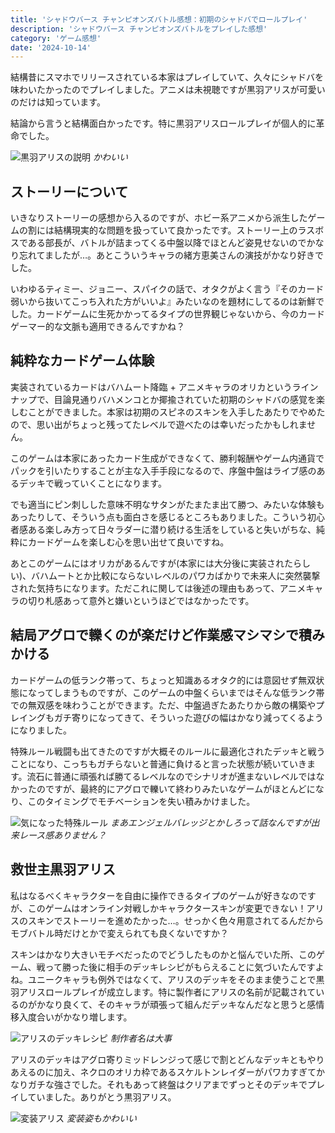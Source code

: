 ```yaml
---
title: 'シャドウバース チャンピオンズバトル感想：初期のシャドバでロールプレイ'
description: 'シャドウバース チャンピオンズバトルをプレイした感想'
category: 'ゲーム感想'
date: '2024-10-14'
---
```


結構昔にスマホでリリースされている本家はプレイしていて、久々にシャドバを味わいたかったのでプレイしました。アニメは未視聴ですが黒羽アリスが可愛いのだけは知っています。

結論から言うと結構面白かったです。特に黒羽アリスロールプレイが個人的に革命でした。

![黒羽アリスの説明](https://r2.nanahayui.com/241014-01.png "黒羽アリスの説明")
*かわいい*

## ストーリーについて
いきなりストーリーの感想から入るのですが、ホビー系アニメから派生したゲームの割には結構現実的な問題を扱っていて良かったです。ストーリー上のラスボスである部長が、バトルが詰まってくる中盤以降でほとんど姿見せないのでかなり忘れてましたが…。あとこういうキャラの緒方恵美さんの演技がかなり好きでした。

いわゆるティミー、ジョニー、スパイクの話で、オタクがよく言う『そのカード弱いから抜いてこっち入れた方がいいよ』みたいなのを題材にしてるのは新鮮でした。カードゲームに生死かかってるタイプの世界観じゃないから、今のカードゲーマー的な文脈も適用できるんですかね？

## 純粋なカードゲーム体験
実装されているカードはバハムート降臨 + アニメキャラのオリカというラインナップで、目論見通りバハメンコとか揶揄されていた初期のシャドバの感覚を楽しむことができました。本家は初期のスピネのスキンを入手したあたりでやめたので、思い出がちょっと残ってたレベルで遊べたのは幸いだったかもしれません。

このゲームは本家にあったカード生成ができなくて、勝利報酬やゲーム内通貨でパックを引いたりすることが主な入手手段になるので、序盤中盤はライブ感のあるデッキで戦っていくことになります。

でも適当にピン刺しした意味不明なサタンがたまたま出て勝つ、みたいな体験もあったりして、そういう点も面白さを感じるところもありました。こういう初心者感ある楽しみ方って日々ラダーに潜り続ける生活をしていると失いがちな、純粋にカードゲームを楽しむ心を思い出せて良いですね。

あとこのゲームにはオリカがあるんですが(本家には大分後に実装されたらしい)、バハムートとか比較にならないレベルのパワカばかりで未来人に突然襲撃された気持ちになります。ただこれに関しては後述の理由もあって、アニメキャラの切り札感あって意外と嫌いというほどではなかったです。

## 結局アグロで轢くのが楽だけど作業感マシマシで積みかける
カードゲームの低ランク帯って、ちょっと知識あるオタク的には意図せず無双状態になってしまうものですが、このゲームの中盤くらいまではそんな低ランク帯での無双感を味わうことができます。ただ、中盤過ぎたあたりから敵の構築やプレイングもガチ寄りになってきて、そういった遊びの幅はかなり減ってくるようになりました。

特殊ルール戦闘も出てきたのですが大概そのルールに最適化されたデッキと戦うことになり、こっちもガチらないと普通に負けると言った状態が続いていきます。流石に普通に頑張れば勝てるレベルなのでシナリオが進まないレベルではなかったのですが、最終的にアグロで轢いて終わりみたいなゲームがほとんどになり、このタイミングでモチベーションを失い積みかけました。

![気になった特殊ルール](https://r2.nanahayui.com/241014-02.png "気になった特殊ルール")
*まあエンジェルバレッジとかしろって話なんですが出来レース感ありません？*

## 救世主黒羽アリス
私はなるべくキャラクターを自由に操作できるタイプのゲームが好きなのですが、このゲームはオンライン対戦しかキャラクタースキンが変更できない！アリスのスキンでストーリーを進めたかった…。せっかく色々用意されてるんだからモブバトル時だけとかで変えられても良くないですか？

スキンはかなり大きいモチベだったのでどうしたものかと悩んでいた所、このゲーム、戦って勝った後に相手のデッキレシピがもらえることに気づいたんですよね。ユニークキャラも例外ではなくて、アリスのデッキをそのまま使うことで黒羽アリスロールプレイが成立します。特に製作者にアリスの名前が記載されているのがかなり良くて、そのキャラが頑張って組んだデッキなんだなと思うと感情移入度合いがかなり増します。

![アリスのデッキレシピ](https://r2.nanahayui.com/241014-03.png "アリスのデッキレシピ")
*制作者名は大事*

アリスのデッキはアグロ寄りミッドレンジって感じで割とどんなデッキともやりあえるのに加え、ネクロのオリカ枠であるスケルトンレイダーがパワカすぎてかなりガチな強さでした。それもあって終盤はクリアまでずっとそのデッキでプレイしていました。ありがとう黒羽アリス。

![変装アリス](https://r2.nanahayui.com/241014-04.png "変装アリス")
*変装姿もかわいい*
